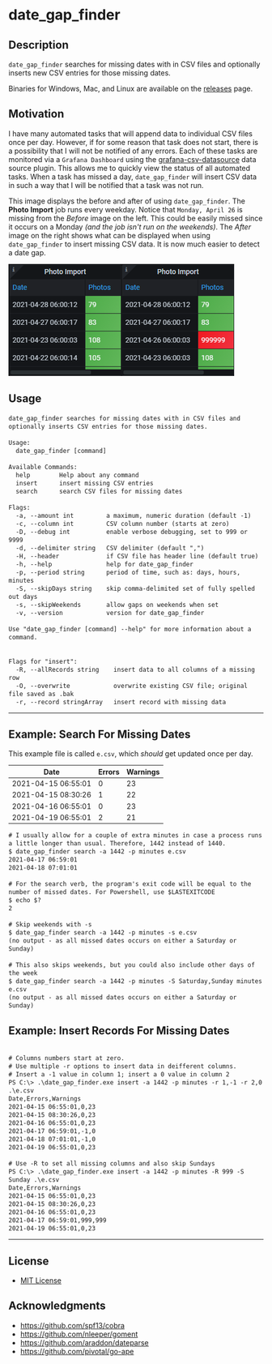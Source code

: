 # date_gap_finder

## Description
`date_gap_finder` searches for missing dates with in CSV files and optionally inserts new CSV entries for those missing dates.

Binaries for Windows, Mac, and Linux are available on the [releases](https://github.com/jftuga/date_gap_finder/releases) page.

## Motivation
I have many automated tasks that will append data to individual CSV files once per day.  However, if for some reason that 
task does not start, there is a possibility that I will not be notified of any errors.  Each of these tasks are monitored via a 
`Grafana Dashboard` using the [grafana-csv-datasource](https://github.com/marcusolsson/grafana-csv-datasource) data source
plugin.  This allows me to quickly view the status of all automated tasks.  When a task has missed a day, `date_gap_finder` will
insert CSV data in such a way that I will be notified that a task was not run.

This image displays the before and after of using `date_gap_finder`.  The **Photo Import** job runs every weekday.  Notice that `Monday, April 26` is missing from the *Before* image on the left.  This could be easily missed since it occurs on a Monday *(and the job isn't run on the weekends)*.  The *After* image on the right shows what can be displayed when using `date_gap_finder` to insert missing CSV data.  It is now much easier to detect a date gap.

![Grafana Before and After](dgf_before_after.png)

## Usage
```
date_gap_finder searches for missing dates with in CSV files and optionally inserts CSV entries for those missing dates.

Usage:
  date_gap_finder [command]

Available Commands:
  help        Help about any command
  insert      insert missing CSV entries
  search      search CSV files for missing dates

Flags:
  -a, --amount int         a maximum, numeric duration (default -1)
  -c, --column int         CSV column number (starts at zero)
  -D, --debug int          enable verbose debugging, set to 999 or 9999
  -d, --delimiter string   CSV delimiter (default ",")
  -H, --header             if CSV file has header line (default true)
  -h, --help               help for date_gap_finder
  -p, --period string      period of time, such as: days, hours, minutes
  -S, --skipDays string    skip comma-delimited set of fully spelled out days
  -s, --skipWeekends       allow gaps on weekends when set
  -v, --version            version for date_gap_finder

Use "date_gap_finder [command] --help" for more information about a command.


Flags for "insert":
  -R, --allRecords string    insert data to all columns of a missing row
  -O, --overwrite            overwrite existing CSV file; original file saved as .bak
  -r, --record stringArray   insert record with missing data

```

___

## Example: Search For Missing Dates

This example file is called `e.csv`, which *should* get updated once per day.

| Date | Errors | Warnings
|------|--------|----------
| 2021-04-15 06:55:01 | 0 | 23
| 2021-04-15 08:30:26 | 1 | 22
| 2021-04-16 06:55:01 | 0 | 23
| 2021-04-19 06:55:01 | 2 | 21


```
# I usually allow for a couple of extra minutes in case a process runs a little longer than usual. Therefore, 1442 instead of 1440.
$ date_gap_finder search -a 1442 -p minutes e.csv
2021-04-17 06:59:01
2021-04-18 07:01:01

# For the search verb, the program's exit code will be equal to the number of missed dates. For Powershell, use $LASTEXITCODE
$ echo $?
2

# Skip weekends with -s
$ date_gap_finder search -a 1442 -p minutes -s e.csv
(no output - as all missed dates occurs on either a Saturday or Sunday)

# This also skips weekends, but you could also include other days of the week
$ date_gap_finder search -a 1442 -p minutes -S Saturday,Sunday minutes e.csv
(no output - as all missed dates occurs on either a Saturday or Sunday)

```

## Example: Insert Records For Missing Dates

```

# Columns numbers start at zero.
# Use multiple -r options to insert data in deifferent columns.
# Insert a -1 value in column 1; insert a 0 value in column 2
PS C:\> .\date_gap_finder.exe insert -a 1442 -p minutes -r 1,-1 -r 2,0 .\e.csv
Date,Errors,Warnings
2021-04-15 06:55:01,0,23
2021-04-15 08:30:26,0,23
2021-04-16 06:55:01,0,23
2021-04-17 06:59:01,-1,0
2021-04-18 07:01:01,-1,0
2021-04-19 06:55:01,0,23

# Use -R to set all missing columns and also skip Sundays
PS C:\> .\date_gap_finder.exe insert -a 1442 -p minutes -R 999 -S Sunday .\e.csv
Date,Errors,Warnings
2021-04-15 06:55:01,0,23
2021-04-15 08:30:26,0,23
2021-04-16 06:55:01,0,23
2021-04-17 06:59:01,999,999
2021-04-19 06:55:01,0,23

```

___


## License
* [MIT License](LICENSE)

## Acknowledgments
* https://github.com/spf13/cobra
* https://github.com/nleeper/goment
* https://github.com/araddon/dateparse
* https://github.com/pivotal/go-ape
